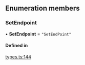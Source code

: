 ## Enumeration members

### SetEndpoint

• **SetEndpoint** = `"SetEndPoint"`

#### Defined in

[types.ts:144](https://github.com/coda/packs-sdk/blob/main/types.ts#L144)
